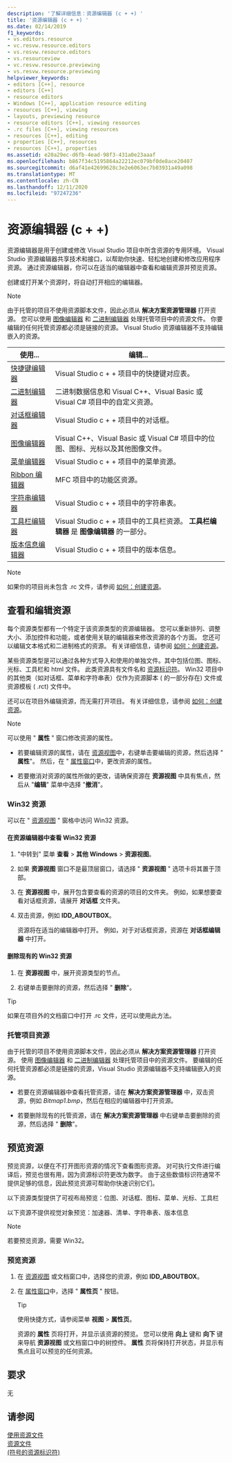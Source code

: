 ```yaml
---
description: '了解详细信息：资源编辑器 (c + +) '
title: '资源编辑器 (c + +) '
ms.date: 02/14/2019
f1_keywords:
- vs.editors.resource
- vc.resvw.resource.editors
- vs.resvw.resource.editors
- vs.resourceview
- vc.resvw.resource.previewing
- vs.resvw.resource.previewing
helpviewer_keywords:
- editors [C++], resource
- editors [C++]
- resource editors
- Windows [C++], application resource editing
- resources [C++], viewing
- layouts, previewing resource
- resource editors [C++], viewing resources
- .rc files [C++], viewing resources
- resources [C++], editing
- properties [C++], resources
- resources [C++], properties
ms.assetid: e20a29ec-d6fb-4ead-98f3-431a0e23aaaf
ms.openlocfilehash: b867f34c5195864a22212ec079bf0de8ace20407
ms.sourcegitcommit: d6af41e42699628c3e2e6063ec7b03931a49a098
ms.translationtype: MT
ms.contentlocale: zh-CN
ms.lasthandoff: 12/11/2020
ms.locfileid: "97247236"
---
```

# <a name="resource-editors-c"></a>资源编辑器 (c + +) 

资源编辑器是用于创建或修改 Visual Studio 项目中所含资源的专用环境。 Visual Studio 资源编辑器共享技术和接口，以帮助你快速、轻松地创建和修改应用程序资源。 通过资源编辑器，你可以在适当的编辑器中查看和编辑资源并预览资源。

创建或打开某个资源时，将自动打开相应的编辑器。

> [!NOTE]
> 由于托管的项目不使用资源脚本文件，因此必须从 **解决方案资源管理器** 打开资源。 您可以使用 [图像编辑器](../windows/image-editor-for-icons.md) 和 [二进制编辑器](binary-editor.md) 处理托管项目中的资源文件。 你要编辑的任何托管资源都必须是链接的资源。 Visual Studio 资源编辑器不支持编辑嵌入的资源。

|使用...|编辑...|
|----------------|----------------|
|[快捷键编辑器](../windows/accelerator-editor.md)|Visual Studio c + + 项目中的快捷键对应表。|
|[二进制编辑器](binary-editor.md)|二进制数据信息和 Visual C++、Visual Basic 或 Visual C# 项目中的自定义资源。|
|[对话框编辑器](../windows/dialog-editor.md)|Visual Studio c + + 项目中的对话框。|
|[图像编辑器](../windows/image-editor-for-icons.md)|Visual C++、Visual Basic 或 Visual C# 项目中的位图、图标、光标以及其他图像文件。|
|[菜单编辑器](../windows/menu-editor.md)|Visual Studio c + + 项目中的菜单资源。|
|[Ribbon 编辑器](../mfc/ribbon-designer-mfc.md)|MFC 项目中的功能区资源。|
|[字符串编辑器](../windows/string-editor.md)|Visual Studio c + + 项目中的字符串表。|
|[工具栏编辑器](../windows/toolbar-editor.md)|Visual Studio c + + 项目中的工具栏资源。 **工具栏编辑器** 是 **图像编辑器** 的一部分。|
|[版本信息编辑器](../windows/version-information-editor.md)|Visual Studio c + + 项目中的版本信息。|

> [!NOTE]
> 如果你的项目尚未包含 .rc 文件，请参阅 [如何：创建资源](../windows/how-to-create-a-resource-script-file.md)。

## <a name="view-and-edit-resources"></a>查看和编辑资源

每个资源类型都有一个特定于该资源类型的资源编辑器。 您可以重新排列、调整大小、添加控件和功能，或者使用关联的编辑器来修改资源的各个方面。 您还可以编辑文本格式和二进制格式的资源。 有关详细信息，请参阅 [如何：创建资源](../windows/how-to-create-a-resource-script-file.md)。

某些资源类型是可以通过各种方式导入和使用的单独文件。其中包括位图、图标、光标、工具栏和 html 文件。 此类资源具有文件名和 [资源标识符](../windows/symbols-resource-identifiers.md)。 Win32 项目中的其他类（如对话框、菜单和字符串表）仅作为资源脚本 ( 的一部分存在) 文件或资源模板 ( .rct) 文件中。

还可以在项目外编辑资源，而无需打开项目。 有关详细信息，请参阅 [如何：创建资源](./how-to-create-a-resource-script-file.md)。

> [!NOTE]
> 可以使用 " **属性** " 窗口修改资源的属性。

- 若要编辑资源的属性，请在 [资源视图](how-to-create-a-resource-script-file.md#create-resources)中，右键单击要编辑的资源，然后选择 " **属性**"。  然后，在 " [属性窗口](/visualstudio/ide/reference/properties-window)中，更改资源的属性。

- 若要撤消对资源的属性所做的更改，请确保资源在 **资源视图** 中具有焦点，然后从 "**编辑**" 菜单中选择 "**撤消**"。

### <a name="win32-resources"></a>Win32 资源

可以在 " [资源视图](how-to-create-a-resource-script-file.md#create-resources) " 窗格中访问 Win32 资源。

#### <a name="to-view-a-win32-resource-in-a-resource-editor"></a>在资源编辑器中查看 Win32 资源

1. "中转到" 菜单 **查看**  >  **其他 Windows**  >  **资源视图**。

1. 如果 **资源视图** 窗口不是最顶层窗口，请选择 " **资源视图** " 选项卡将其置于顶部。

1. 在 **资源视图** 中，展开包含要查看的资源的项目的文件夹。 例如，如果想要查看对话框资源，请展开 **对话框** 文件夹。

1. 双击资源，例如 **IDD_ABOUTBOX**。

   资源将在适当的编辑器中打开。 例如，对于对话框资源，资源在 **对话框编辑器** 中打开。

#### <a name="to-delete-an-existing-win32-resource"></a>删除现有的 Win32 资源

1. 在 **资源视图** 中，展开资源类型的节点。

1. 右键单击要删除的资源，然后选择 " **删除**"。

> [!TIP]
> 如果在项目外的文档窗口中打开 .rc 文件，还可以使用此方法。

### <a name="managed-project-resources"></a>托管项目资源

由于托管的项目不使用资源脚本文件，因此必须从 **解决方案资源管理器** 打开资源。 使用 [图像编辑器](../windows/image-editor-for-icons.md) 和 [二进制编辑器](binary-editor.md) 处理托管项目中的资源文件。 要编辑的任何托管资源都必须是链接的资源，Visual Studio 资源编辑器不支持编辑嵌入的资源。

- 若要在资源编辑器中查看托管资源，请在 **解决方案资源管理器** 中，双击资源，例如 *Bitmap1.bmp*，然后在相应的编辑器中打开资源。

- 若要删除现有的托管资源，请在 **解决方案资源管理器** 中右键单击要删除的资源，然后选择 " **删除**"。

## <a name="preview-resources"></a>预览资源

预览资源，以便在不打开图形资源的情况下查看图形资源。 对可执行文件进行编译后，预览也很有用，因为资源标识符更改为数字。 由于这些数值标识符通常不提供足够的信息，因此预览资源可帮助你快速识别它们。

以下资源类型提供了可视布局预览：位图、对话框、图标、菜单、光标、工具栏

以下资源不提供视觉对象预览：加速器、清单、字符串表、版本信息

> [!NOTE]
> 若要预览资源，需要 Win32。

### <a name="to-preview-resources"></a>预览资源

1. 在 [资源视图](how-to-create-a-resource-script-file.md#create-resources) 或文档窗口中，选择您的资源，例如 **IDD_ABOUTBOX**。

1. 在 [属性窗口](/visualstudio/ide/reference/properties-window)中，选择 " **属性页** " 按钮。

   > [!TIP]
   > 使用快捷方式，请参阅菜单 **视图**  >  **属性页**。

   资源的 **属性** 页将打开，并显示该资源的预览。 您可以使用 **向上** 键和 **向下** 键来导航 **资源视图** 或文档窗口中的树控件。 **属性** 页将保持打开状态，并显示有焦点且可以预览的任何资源。

## <a name="requirements"></a>要求

无

## <a name="see-also"></a>请参阅

[使用资源文件](../windows/working-with-resource-files.md)<br/>
[资源文件](../windows/resource-files-visual-studio.md)<br/>
[ (符号的资源标识符) ](../windows/symbols-resource-identifiers.md)<br/>
